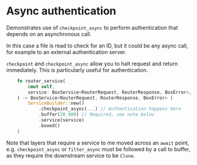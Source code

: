 # Async authentication
Demonstrates use of `checkpoint_async` to perform authentication that depends on an asynchronous call.

In this case a file is read to check for an ID, but it could be any async call, for example to an external 
authentication server.

`checkpoint` and `checkpoint_async` allow you to halt request and return immediately. This is particularly useful for authentication.

```rust
    fn router_service(
        &mut self,
        service: BoxService<RouterRequest, RouterResponse, BoxError>,
    ) -> BoxService<RouterRequest, RouterResponse, BoxError> {
        ServiceBuilder::new()
            .checkpoint_async(...) // Authentication happens here 
            .buffer(20_000) // Required, see note below
            .service(service)
            .boxed()
    }
```

Note that layers that require a service to me moved across an `await` point, e.g. `checkpoint_async` or `filter_async`
must be followed by a call to buffer, as they require the downstream service to be `Clone`.

